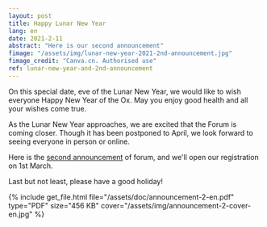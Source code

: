 ```yaml
---
layout: post
title: Happy Lunar New Year
lang: en
date: 2021-2-11
abstract: "Here is our second announcement"
fimage: "/assets/img/lunar-new-year-2021-2nd-announcement.jpg"
fimage_credit: "Canva.cn. Authorised use"
ref: lunar-new-year-and-2nd-announcement
---
```


On this special date, eve of the Lunar New Year, we would like to wish everyone Happy New Year of the Ox. May you enjoy good health and all your wishes come true.

As the Lunar New Year approaches, we are excited that the Forum is coming closer. Though it has been postponed to April, we look forward to seeing everyone in person or online.

Here is the [second announcement](/assets/doc/announcement-2-en.pdf) of forum, and we'll open our registration on 1st March.

Last but not least, please have a good holiday!

{% include get_file.html file="/assets/doc/announcement-2-en.pdf" type="PDF" size="456 KB" cover="/assets/img/announcement-2-cover-en.jpg" %}
